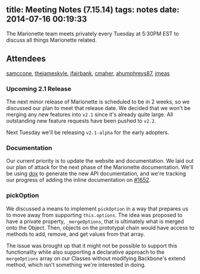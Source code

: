 title: Meeting Notes (7.15.14)
tags: notes
date: 2014-07-16 00:19:33
---

The Marionette team meets privately every Tuesday at 5:30PM EST to discuss all things Marionette related.

## Attendees

[samccone](https://github.com/samccone), [thejameskyle](https://github.com/thejameskyle), [jfairbank](https://github.com/jfairbank), [cmaher](https://github.com/cmaher), [ahumphreys87](https://github.com/ahumphreys87), [jmeas](https://github.com/jmeas)

### Upcoming 2.1 Release

The next minor release of Marionette is scheduled to be in 2 weeks, so we discussed our plan to meet that release date. We decided that we won't be merging any new features into `v2.1` since it's already quite large. All outstanding new feature requests have been pushed to `v2.2`.

Next Tuesday we'll be releasing `v2.1-alpha` for the early adopters.

### Documentation

Our current priority is to update the website and documentation. We laid out our plan of attack for the next phase of the Marionette documentation. We'll be using [dox](https://github.com/visionmedia/dox) to generate the new API documentation, and we're tracking our progress of adding the inline documentation on [#1652](https://github.com/marionettejs/backbone.marionette/issues/1652).

### pickOption

We discussed a means to implement `pickOption` in a way that prepares us to move away from supporting `this.options`. The idea was proposed to have a private property, `_mergeOptions`, that is ultimately what is merged onto the Object. Then, objects on the prototypal chain would have access to methods to add, remove, and get values from that array.

The issue was brought up that it might not be possible to support this functionality while also supporting a declarative approach to the `mergeOptions` array on our Classes without modifying Backbone's extend method, which isn't something we're interested
in doing.

